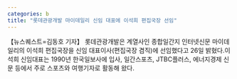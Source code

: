 ```yaml
---
categories: b
title: "롯데관광개발 마이데일리 신임 대표에 이석희 편집국장 선임"
---
```

【뉴스퀘스트=김동호 기자】 롯데관광개발은 계열사인 종합일간지 인터넷신문 마이데일리의 이석희 편집국장을 신임 대표이사(편집국장 겸직)에 선임했다고 26일 밝혔다.이석희 신임대표는 1990년 한국일보사에 입사, 일간스포츠, JTBC플러스, 에너지경제 신문 등에서 주로 스포츠와 여행기자로 활동해 왔다.